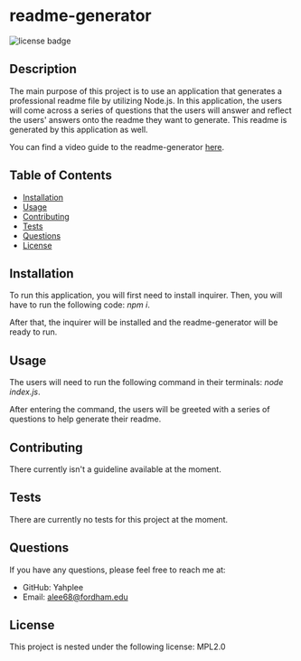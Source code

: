 # readme-generator

![license badge](https://img.shields.io/badge/license-MPL2.0-brightgreen.svg)

## Description

The main purpose of this project is to use an application that generates a professional readme file by utilizing Node.js. In this application, the users will come across a series of questions that the users will answer and reflect the users' answers onto the readme they want to generate. This readme is generated by this application as well.

You can find a video guide to the readme-generator [here](https://www.youtube.com/watch?v=VwATpRAX_0w).

## Table of Contents

- [Installation](#installation)
- [Usage](#usage)
- [Contributing](#contributing)
- [Tests](#tests)
- [Questions](#question)
- [License](#license)

## Installation

To run this application, you will first need to install inquirer. Then, you will have to run the following code: _npm i_.

After that, the inquirer will be installed and the readme-generator will be ready to run.

## Usage

The users will need to run the following command in their terminals: _node index.js_.

After entering the command, the users will be greeted with a series of questions to help generate their readme.

## Contributing

There currently isn't a guideline available at the moment.

## Tests

There are currently no tests for this project at the moment.

## Questions

If you have any questions, please feel free to reach me at:

- GitHub: Yahplee
- Email: alee68@fordham.edu

## License

This project is nested under the following license: MPL2.0
